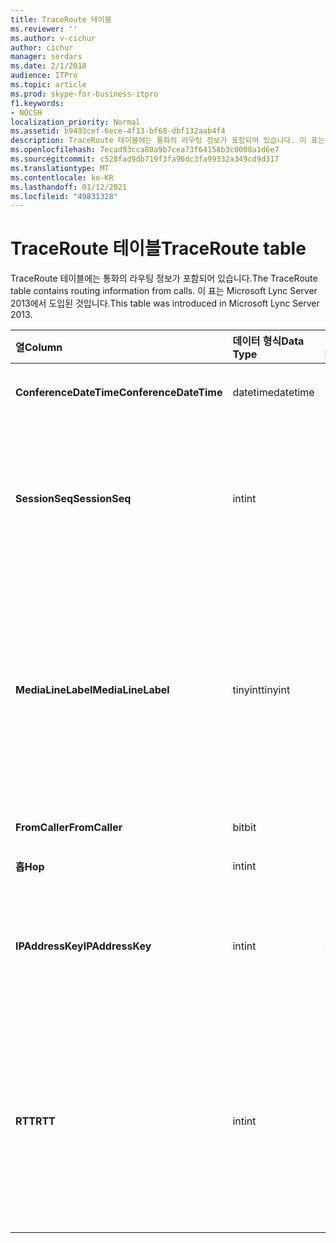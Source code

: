 ```yaml
---
title: TraceRoute 테이블
ms.reviewer: ''
ms.author: v-cichur
author: cichur
manager: serdars
ms.date: 2/1/2018
audience: ITPro
ms.topic: article
ms.prod: skype-for-business-itpro
f1.keywords:
- NOCSH
localization_priority: Normal
ms.assetid: b9493cef-6ece-4f13-bf68-dbf132aab4f4
description: TraceRoute 테이블에는 통화의 라우팅 정보가 포함되어 있습니다. 이 표는 Microsoft Lync Server 2013에서 도입된 것입니다.
ms.openlocfilehash: 7ecad93cca80a9b7cea73f64158b3c0008a1d6e7
ms.sourcegitcommit: c528fad9db719f3fa96dc3fa99332a349cd9d317
ms.translationtype: MT
ms.contentlocale: ko-KR
ms.lasthandoff: 01/12/2021
ms.locfileid: "49831328"
---
```

# <a name="traceroute-table"></a><span data-ttu-id="44a47-104">TraceRoute 테이블</span><span class="sxs-lookup"><span data-stu-id="44a47-104">TraceRoute table</span></span>
 
<span data-ttu-id="44a47-105">TraceRoute 테이블에는 통화의 라우팅 정보가 포함되어 있습니다.</span><span class="sxs-lookup"><span data-stu-id="44a47-105">The TraceRoute table contains routing information from calls.</span></span> <span data-ttu-id="44a47-106">이 표는 Microsoft Lync Server 2013에서 도입된 것입니다.</span><span class="sxs-lookup"><span data-stu-id="44a47-106">This table was introduced in Microsoft Lync Server 2013.</span></span>
  
|<span data-ttu-id="44a47-107">**열**</span><span class="sxs-lookup"><span data-stu-id="44a47-107">**Column**</span></span>|<span data-ttu-id="44a47-108">**데이터 형식**</span><span class="sxs-lookup"><span data-stu-id="44a47-108">**Data Type**</span></span>|<span data-ttu-id="44a47-109">**키/인덱스**</span><span class="sxs-lookup"><span data-stu-id="44a47-109">**Key/Index**</span></span>|<span data-ttu-id="44a47-110">**세부 정보**</span><span class="sxs-lookup"><span data-stu-id="44a47-110">**Details**</span></span>|
|:-----|:-----|:-----|:-----|
|<span data-ttu-id="44a47-111">**ConferenceDateTime**</span><span class="sxs-lookup"><span data-stu-id="44a47-111">**ConferenceDateTime**</span></span> <br/> |<span data-ttu-id="44a47-112">datetime</span><span class="sxs-lookup"><span data-stu-id="44a47-112">datetime</span></span>  <br/> |<span data-ttu-id="44a47-113">Primary, Foreign</span><span class="sxs-lookup"><span data-stu-id="44a47-113">Primary, Foreign</span></span>  <br/> |<span data-ttu-id="44a47-114">통화가 시작된 날짜 및 시간입니다.</span><span class="sxs-lookup"><span data-stu-id="44a47-114">Date and time that the call began.</span></span>  <br/> |
|<span data-ttu-id="44a47-115">**SessionSeq**</span><span class="sxs-lookup"><span data-stu-id="44a47-115">**SessionSeq**</span></span> <br/> |<span data-ttu-id="44a47-116">int</span><span class="sxs-lookup"><span data-stu-id="44a47-116">int</span></span>  <br/> |<span data-ttu-id="44a47-117">Primary, Foreign</span><span class="sxs-lookup"><span data-stu-id="44a47-117">Primary, Foreign</span></span>  <br/> |<span data-ttu-id="44a47-118">같은 날짜와 동시에 시작될 수 있는 여러 호출을 구분하는 데 사용되는 고유 식별자입니다.</span><span class="sxs-lookup"><span data-stu-id="44a47-118">Unique identifier used to distinguish between multiple calls that might have begun on the same date and at the same time.</span></span>  <br/> |
|<span data-ttu-id="44a47-119">**MediaLineLabel**</span><span class="sxs-lookup"><span data-stu-id="44a47-119">**MediaLineLabel**</span></span> <br/> |<span data-ttu-id="44a47-120">tinyint</span><span class="sxs-lookup"><span data-stu-id="44a47-120">tinyint</span></span>  <br/> |<span data-ttu-id="44a47-121">Primary, Foreign</span><span class="sxs-lookup"><span data-stu-id="44a47-121">Primary, Foreign</span></span>  <br/> |<span data-ttu-id="44a47-p103">통화에서 사용되는 비디오 라인의 유형을 나타냅니다. 허용되는 값은 다음과 같습니다.</span><span class="sxs-lookup"><span data-stu-id="44a47-p103">Represents the type of video line used in the call. Allowed values are:</span></span>  <br/> <span data-ttu-id="44a47-124">0 - 오디오</span><span class="sxs-lookup"><span data-stu-id="44a47-124">0 - Audio</span></span>  <br/> <span data-ttu-id="44a47-125">1 - 비디오</span><span class="sxs-lookup"><span data-stu-id="44a47-125">1 - Video</span></span>  <br/> <span data-ttu-id="44a47-126">2 - 파노라마 비디오</span><span class="sxs-lookup"><span data-stu-id="44a47-126">2 - Panoramic video</span></span>  <br/> <span data-ttu-id="44a47-127">3 - 응용 프로그램/데스크톱 공유</span><span class="sxs-lookup"><span data-stu-id="44a47-127">3 - Application/Desktop sharing</span></span>  <br/> |
|<span data-ttu-id="44a47-128">**FromCaller**</span><span class="sxs-lookup"><span data-stu-id="44a47-128">**FromCaller**</span></span> <br/> |<span data-ttu-id="44a47-129">bit</span><span class="sxs-lookup"><span data-stu-id="44a47-129">bit</span></span>  <br/> |<span data-ttu-id="44a47-130">Primary</span><span class="sxs-lookup"><span data-stu-id="44a47-130">Primary</span></span>  <br/> |<span data-ttu-id="44a47-131">통화를 시작한 끝점입니다.</span><span class="sxs-lookup"><span data-stu-id="44a47-131">Endpoint that placed the call.</span></span>  <br/> |
|<span data-ttu-id="44a47-132">**홉**</span><span class="sxs-lookup"><span data-stu-id="44a47-132">**Hop**</span></span> <br/> |<span data-ttu-id="44a47-133">int</span><span class="sxs-lookup"><span data-stu-id="44a47-133">int</span></span>  <br/> ||<span data-ttu-id="44a47-134">네트워크 홉/</span><span class="sxs-lookup"><span data-stu-id="44a47-134">Network hop/</span></span>  <br/> |
|<span data-ttu-id="44a47-135">**IPAddressKey**</span><span class="sxs-lookup"><span data-stu-id="44a47-135">**IPAddressKey**</span></span> <br/> |<span data-ttu-id="44a47-136">int</span><span class="sxs-lookup"><span data-stu-id="44a47-136">int</span></span>  <br/> |<span data-ttu-id="44a47-137">외계인</span><span class="sxs-lookup"><span data-stu-id="44a47-137">Foreign</span></span>  <br/> |<span data-ttu-id="44a47-138">IP 주소의 고유 식별자입니다.</span><span class="sxs-lookup"><span data-stu-id="44a47-138">Unique identifier for the IP address.</span></span> <span data-ttu-id="44a47-139">IP 주소 정보는 [IPAddress 테이블에 저장됩니다.](ipaddress.md)</span><span class="sxs-lookup"><span data-stu-id="44a47-139">IP address information is stored in the [IPAddress table](ipaddress.md).</span></span>  <br/> |
|<span data-ttu-id="44a47-140">**RTT**</span><span class="sxs-lookup"><span data-stu-id="44a47-140">**RTT**</span></span> <br/> |<span data-ttu-id="44a47-141">int</span><span class="sxs-lookup"><span data-stu-id="44a47-141">int</span></span>  <br/> ||<span data-ttu-id="44a47-142">왕복 시간입니다.</span><span class="sxs-lookup"><span data-stu-id="44a47-142">Roundtrip time.</span></span> <span data-ttu-id="44a47-143">왕복 시간은 음성 패킷이 대상에 도달한 다음 수신된 알림을 다시 보내는 데 걸리는 시간을 측정합니다.</span><span class="sxs-lookup"><span data-stu-id="44a47-143">The roundtrip time measures the amount of time it takes for a voice packet to reach its destination and then send back notification that it was received.</span></span>  <br/> |
   

